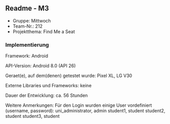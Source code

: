 ## Readme - M3

* Gruppe:	Mittwoch
* Team-Nr.:     212
* Projektthema: Find Me a Seat

### Implementierung

Framework:	Android

API-Version:	Android 8.0 (API 26)

Geraet(e), auf dem(denen) getestet wurde:
Pixel XL, LG V30

Externe Libraries und Frameworks:
keine

Dauer der Entwicklung:
ca. 56 Stunden

Weitere Anmerkungen:
Für den Login wurden einige User vordefiniert (username, password):
uni_administrator, admin
student1, student
student2, student
student3, student